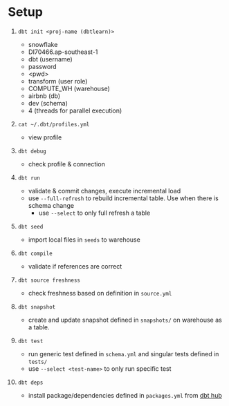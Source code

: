 # Setup

1. `dbt init <proj-name (dbtlearn)>`
    - snowflake
    - DI70466.ap-southeast-1
    - dbt (username)
    - password
    - \<pwd\>
    - transform (user role)
    - COMPUTE_WH (warehouse)
    - airbnb (db)
    - dev (schema)
    - 4 (threads  for parallel execution)

1. `cat ~/.dbt/profiles.yml`
    - view profile 

1. `dbt debug`
    - check profile & connection

1. `dbt run`
    - validate & commit changes, execute incremental load
    - use `--full-refresh` to rebuild incremental table. Use when there is schema change
        - use `--select` to only full refresh a table

1. `dbt seed`
    - import local files in `seeds` to warehouse

1. `dbt compile`
    - validate if references are correct

1. `dbt source freshness`
    - check freshness based on definition in `source.yml`

1. `dbt snapshot`
    - create and update snapshot defined in `snapshots/` on warehouse as a table.

1. `dbt test`
    - run generic test defined in `schema.yml` and singular tests defined in `tests/`
    - use `--select <test-name>` to only run specific test

1. `dbt deps`
    - install package/dependencies defined in `packages.yml` from [dbt hub](hub.getdbt.com)